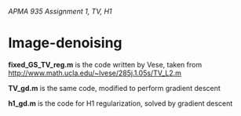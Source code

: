 _APMA 935 Assignment 1, TV, H1_

# Image-denoising

**fixed_GS_TV_reg.m** is the code written by Vese, taken from http://www.math.ucla.edu/~lvese/285j.1.05s/TV_L2.m

**TV_gd.m** is the same code, modified to perform gradient descent

**h1_gd.m** is the code for H1 regularization, solved by gradient descent
